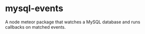 # mysql-events
A node meteor package that watches a MySQL database and runs callbacks on matched events.
